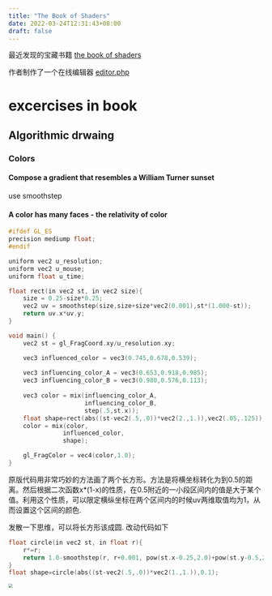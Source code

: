 ```yaml
---
title: "The Book of Shaders"
date: 2022-03-24T12:31:43+08:00
draft: false
---
```


最近发现的宝藏书籍 [the book of shaders](https://thebookofshaders.com/)

作者制作了一个在线编辑器 [editor.php](https://thebookofshaders.com/edit.php)

# excercises in book

## Algorithmic drwaing

### Colors

#### Compose a gradient that resembles a William Turner sunset
use smoothstep

#### A color has many faces - the relativity of color
``` c
#ifdef GL_ES
precision mediump float;
#endif

uniform vec2 u_resolution;
uniform vec2 u_mouse;
uniform float u_time;

float rect(in vec2 st, in vec2 size){
	size = 0.25-size*0.25;
    vec2 uv = smoothstep(size,size+size*vec2(0.001),st*(1.000-st));
	return uv.x*uv.y;
}

void main() {
    vec2 st = gl_FragCoord.xy/u_resolution.xy;

    vec3 influenced_color = vec3(0.745,0.678,0.539);
    
    vec3 influencing_color_A = vec3(0.653,0.918,0.985); 
    vec3 influencing_color_B = vec3(0.980,0.576,0.113);
    
    vec3 color = mix(influencing_color_A,
                     influencing_color_B,
                     step(.5,st.x));
    float shape=rect(abs((st-vec2(.5,.0))*vec2(2.,1.)),vec2(.05,.125));
    color = mix(color,
               influenced_color,
               shape);

    gl_FragColor = vec4(color,1.0);
}
```
原版代码用非常巧妙的方法画了两个长方形。方法是将横坐标转化为到0.5的距离。然后根据二次函数x*(1-x)的性质，在0.5附近的一小段区间内的值是大于某个值。利用这个性质，可以限定横纵坐标在两个区间内的时候uv两维取值均为1，从而设置这个区间的颜色.

发散一下思维，可以将长方形该成圆.
改动代码如下
```c
float circle(in vec2 st, in float r){
    r*=r;
	return 1.0-smoothstep(r, r+0.001, pow(st.x-0.25,2.0)+pow(st.y-0.5,2.0));
}
float shape=circle(abs((st-vec2(.5,.0))*vec2(1.,1.)),0.1);
```

<img src="https://blog-pictures-2022.oss-accelerate.aliyuncs.com/img/picGo-img/20220324glslcircle.png" style="zoom: 50%" align="center">
